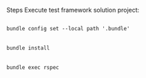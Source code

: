 Steps Execute test framework solution project:

<code>
bundle config set --local path '.bundle'
</code><br />
<code>
bundle install 
</code><br />
<code>
bundle exec rspec 
</code>


